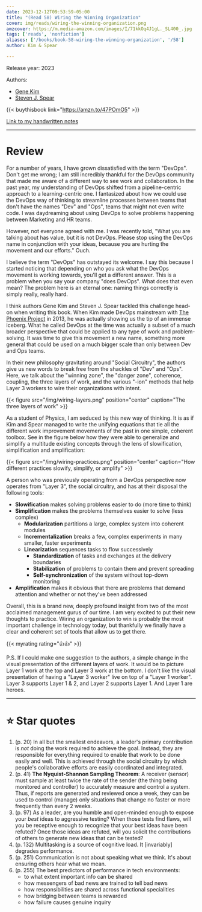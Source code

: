 ```yaml
---
date: 2023-12-12T09:53:59-05:00
title: "(Read 58) Wiring the Winning Organization"
cover: img/reads/wiring-the-winning-organization.png
amzcover: https://m.media-amazon.com/images/I/71kkOq4J1gL._SL400_.jpg
tags: ['reads', 'nonfiction']
aliases: ['/books/book-58-wiring-the-winning-organization', '/58']
author: Kim & Spear

---
```


Release year: 2023

Authors:
- [Gene Kim](http://www.realgenekim.me/)
- [Steven J. Spear](https://mitsloan.mit.edu/faculty/directory/steven-spear)

{{< buythisbook link="https://amzn.to/47POmO5" >}}

[Link to my handwritten notes](https://drive.google.com/file/d/1a0ENuKB6UkynFAs91lx1IfHtBuoEvepd/view?usp=sharing)

---

# Review

For a number of years, I have grown dissatisfied with the
term "DevOps". Don't get me wrong; I am still incredibly thankful for
the DevOps community that made me aware of a different way to see work
and collaboration. In the past year, my understanding of DevOps shifted
from a pipeline-centric approach to a learning-centric one. I fantasized
about how we could use the DevOps way of thinking to streamline
processes between teams that don't have the names "Dev" and "Ops", teams
that might not even write code. I was daydreaming about using DevOps to
solve problems happening between Marketing and HR teams.

However, not everyone agreed with me. I was recently told, "What you are
talking about has value, but it is not DevOps. Please stop using the
DevOps name in conjunction with your ideas, because you are hurting the
movement and our efforts." Ouch.

I believe the term "DevOps" has outstayed its welcome. I say this
because I started noticing that depending on who you ask what the DevOps
movement is working towards, you'll get a different answer. This is a
problem when you say your company "does DevOps". What does that even
mean? The problem here is an eternal one: naming things correctly is simply
really, really hard.

I think authors Gene Kim and Steven J. Spear tackled this challenge head-on
when writing this book. When Kim made DevOps mainstream
with [The Phoenix Project](/books/book-41-1-the-phoenix-project/) in
2013, he was actually showing us the tip of an immense iceberg. What he called
DevOps at the time was actually a subset of a much broader perspective
that could be applied to any type of work and problem-solving. It was time to
give this movement a new name, something more general that could be used
on a much bigger scale than only between Dev and Ops teams.

In their new philosophy gravitating around "Social Circuitry", the
authors give us new words to break free from the shackles of
"Dev" and "Ops". Here, we talk about the "winning zone",
the "danger zone", coherence, coupling, the three layers of work, and the various "-ion"
methods that help Layer 3 workers to wire their organizations with
intent.

{{< figure src="/img/wiring-layers.png" position="center" caption="The three layers of work" >}}

As a student of Physics, I am seduced by this new way of thinking. It is as if
Kim and Spear managed to write the unifying equations that tie all the
different work improvement movements of the past in one simple, coherent
toolbox. See in the figure below how they were able to generalize and
simplify a multitude existing concepts through the lens of
slowification, simplification and amplification:

{{< figure src="/img/wiring-practices.png" position="center" caption="How different practices slowify, simplify, or amplify" >}}

A person who was previously operating from a DevOps perspective
now operates from "Layer 3", the social circuitry, and has at their
disposal the following tools:

- **Slowification**  makes solving problems easier to do (more time to think)
- **Simplification** makes the problems themselves easier to solve (less
  complex)
  - **Modularization** partitions a large, complex system into coherent
    modules
  - **Incrementalization**  breaks a few, complex experiments in many
    smaller, faster experiments
  - **Linearization** sequences tasks to flow successively
    - **Standardization** of tasks and exchanges at the delivery boundaries
    - **Stabilization** of problems to contain them and prevent spreading
    - **Self-synchronization** of the system without top-down monitoring
- **Amplification** makes it obvious that there are problems that demand
  attention and whether or not they've been addressed

Overall, this is a brand new, deeply profound insight from two of the
most acclaimed
management gurus of our time. I am very excited to put their new
thoughts to
practice. Wiring an organization to win is probably the most
important challenge in technology today, but thankfully we finally have
a clear and coherent set of tools that allow us to get there.

{{< myrating rating="👍👍" >}}

P.S. If I could make one suggestion to the authors, a simple change in
the  visual presentation of the different layers of work. It would be to
picture Layer 1 work at the top and Layer 3 work at the bottom. I don't
like the visual presentation of having a "Layer 3 worker" live on top of
a "Layer 1 worker". Layer 3 supports Layer 1 & 2, and Layer 2 supports Layer 1.
And Layer 1 are heroes.

---

# :star: Star quotes

1. (p. 20) In all but the smallest endeavors, a leader's primary
   contribution is *not* doing the work required to achieve the goal.
   Instead, they are responsible for everything required to enable that
   work to be done easily and well. This is achieved through the social
   circuitry by which people's collaborative efforts are easily
   coordinated and integrated.
1. (p. 41) __The Nyquist-Shannon Sampling Theorem__: A receiver (sensor)
   must sample at least twice the rate of the sender (the thing being
   monitored and controller) to accurately measure and control a system.
   Thus, if reports are generated and reviewed once a week, they can be
   used to control (manage) only situations that change no faster or
   more frequently than every 2 weeks.
1. (p. 97) As a leader, are you humble and open-minded enough to expose
   your *best* ideas to aggressive testing? When those tests find flaws,
   will you be receptive enough to recognize that your best ideas have
   been refuted? Once those ideas are refuted, will you solicit the
   contributions of others to generate new ideas that can be tested?
1. (p. 132) Multitasking is a source of cognitive load. It [invariably]
   degrades performance.
1. (p. 251) Communication is not about speaking what we think. It's
   about ensuring others hear what we mean.
1. (p. 255) The best predictors of performance in tech environments:
   - to what extent important info can be shared
   - how messengers of bad news are trained to tell bad news
   - how responsibilities are shared across functional specialities
   - how bridging between teams is rewarded
   - how failure causes genuine inquiry
